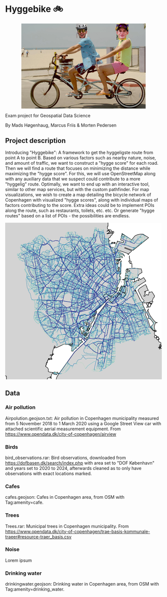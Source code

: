 # Hyggebike 🚲

<img src="pictures/hyggebike.png" width=400 style="display: block; margin-left: auto; margin-right: auto;"></img>

Exam project for Geospatial Data Science 

By Mads Høgenhaug, Marcus Friis &  Morten Pedersen


## Project description 

Introducing "Hyggebike": A framework to get the hyggeligste route from point A to point B. Based on various factors such as nearby nature, noise, and amount of traffic, we want to construct a "hygge score" for each road. Then we will find a route that focuses on minimizing the distance while maximizing the "hygge score". For this, we will use OpenStreetMap along with any auxiliary data that we suspect could contribute to a more "hyggelig" route. Optimally, we want to end up with an interactive tool, similar to other map services, but with the custom pathfinder. For map visualizations, we wish to create a map detailing the bicycle network of Copenhagen with visualized "hygge scores", along with individual maps of factors contributing to the score. Extra ideas could be to implement POIs along the route, such as restaurants, toilets, etc. etc. Or generate "hygge routes" based on a list of POIs - the possibilities are endless.

![Look at this beautiful map](pictures/coolmap.png)


## Data
### Air pollution
Airpolution.geojson.txt: Air pollution in Copenhagen municipality measured from 5 November 2018 to 1 March 2020 using a Google Street View car with attached scientific aerial measurement equipment. From https://www.opendata.dk/city-of-copenhagen/airview

### Birds
bird_observations.rar: Bird observations, downloaded from https://dofbasen.dk/search/index.php with area set to "DOF København" and years set to 2020 to 2024, afterwards cleaned as to only have observations with exact locations marked.

### Cafes
cafes.geojson: Cafes in Copenhagen area, from OSM with Tag:amenity=cafe.

### Trees
Trees.rar: Municipal trees in Copenhagen municipality. From https://www.opendata.dk/city-of-copenhagen/trae-basis-kommunale-traeer#resource-traer_basis.csv

### Noise
Lorem ipsum

### Drinking water
drinkingwater.geojson: Drinking water in Copenhagen area, from OSM with Tag:amenity=drinking_water.
